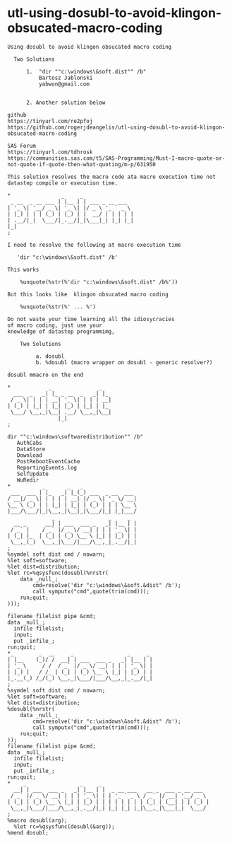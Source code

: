 # utl-using-dosubl-to-avoid-klingon-obsucated-macro-coding
    Using dosubl to avoid klingon obsucated macro coding

      Two Solutions

          1.  "dir ""c:\windows\&soft.dist"" /b"
              Bartosz Jablonski
              yabwon@gmail.com
              

          2. Another solution below

    github
    https://tinyurl.com/re2pfoj
    https://github.com/rogerjdeangelis/utl-using-dosubl-to-avoid-klingon-obsucated-macro-coding

    SAS Forum
    https://tinyurl.com/tdhrosk
    https://communities.sas.com/t5/SAS-Programming/Must-I-macro-quote-or-not-quote-if-quote-then-what-quoting/m-p/631950

    This solution resolves the macro code ata macro execution time not
    datastep compile or execution time.

    *                _     _
     _ __  _ __ ___ | |__ | | ___ _ __ ___
    | '_ \| '__/ _ \| '_ \| |/ _ \ '_ ` _ \
    | |_) | | | (_) | |_) | |  __/ | | | | |
    | .__/|_|  \___/|_.__/|_|\___|_| |_| |_|
    |_|
    ;

    I need to resolve the following at macro execution time

       'dir "c:\windows\&soft.dist" /b'

    This works

        %unquote(%str(%'dir "c:\windows\&soft.dist" /b%'))

    But this looks like  klingon obsucated macro coding

        %unquote(%str(%' ... %')

    Do not waste your time learning all the idiosycracies
    of macro coding, just use your
    knowledge of datastep programmimg,

        Two Solutions

             a. dosubl
             b. %dosubl (macro wrapper on dosubl - generic resolver?)

    dosubl mmacro on the end

    *            _               _
      ___  _   _| |_ _ __  _   _| |_
     / _ \| | | | __| '_ \| | | | __|
    | (_) | |_| | |_| |_) | |_| | |_
     \___/ \__,_|\__| .__/ \__,_|\__|
                    |_|
    ;

    dir ""c:\windows\softwaredistribution"" /b"
       AuthCabs
       DataStore
       Download
       PostRebootEventCache
       ReportingEvents.log
       SelfUpdate
       WuRedir
    *          _       _   _
     ___  ___ | |_   _| |_(_) ___  _ __  ___
    / __|/ _ \| | | | | __| |/ _ \| '_ \/ __|
    \__ \ (_) | | |_| | |_| | (_) | | | \__ \
    |___/\___/|_|\__,_|\__|_|\___/|_| |_|___/
                  _                 _     _
      __ _      __| | ___  ___ _   _| |__ | |
     / _` |    / _` |/ _ \/ __| | | | '_ \| |
    | (_| |_  | (_| | (_) \__ \ |_| | |_) | |
     \__,_(_)  \__,_|\___/|___/\__,_|_.__/|_|
    ;
    %symdel soft dist cmd / nowarn;
    %let soft=software;
    %let dist=distribution;
    %let rc=%qsysfunc(dosubl(%nrstr(
        data _null_;
            cmd=resolve('dir "c:\windows\&soft.&dist" /b');
            call symputx("cmd",quote(trim(cmd)));
        run;quit;
    )));

    filename filelist pipe &cmd;
    data _null_;
      infile filelist;
      input;
      put _infile_;
    run;quit;
    *_        _  __     _                 _     _
    | |__    (_)/ /  __| | ___  ___ _   _| |__ | |
    | '_ \     / /  / _` |/ _ \/ __| | | | '_ \| |
    | |_) |   / /_ | (_| | (_) \__ \ |_| | |_) | |
    |_.__(_) /_/(_) \__,_|\___/|___/\__,_|_.__/|_|
    ;
    %symdel soft dist cmd / nowarn;
    %let soft=software;
    %let dist=distribution;
    %dosubl(%nrstr(
        data _null_;
            cmd=resolve('dir "c:\windows\&soft.&dist" /b');
            call symputx("cmd",quote(trim(cmd)));
        run;quit;
    ));
    filename filelist pipe &cmd;
    data _null_;
      infile filelist;
      input;
      put _infile_;
    run;quit;
    *    _                 _     _
      __| | ___  ___ _   _| |__ | |  _ __ ___   __ _  ___ _ __ ___
     / _` |/ _ \/ __| | | | '_ \| | | '_ ` _ \ / _` |/ __| '__/ _ \
    | (_| | (_) \__ \ |_| | |_) | | | | | | | | (_| | (__| | | (_) |
     \__,_|\___/|___/\__,_|_.__/|_| |_| |_| |_|\__,_|\___|_|  \___/
    ;
    %macro dosubl(arg);
      %let rc=%qsysfunc(dosubl(&arg));
    %mend dosubl;


